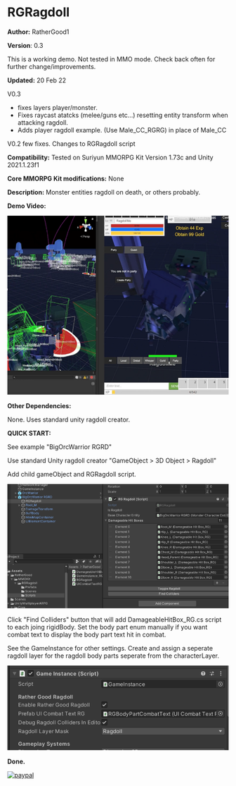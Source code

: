 # RGRagdoll


**Author:** RatherGood1

**Version**: 0.3

This is a working demo. Not tested in MMO mode. Check back often for further change/improvements.

**Updated:** 20 Feb 22

V0.3 
* fixes layers player/monster. 
* Fixes raycast atatcks (melee/guns etc...) resetting entity transform when attacking ragdoll.  
* Adds player ragdoll example. (Use Male_CC_RGRG) in place of Male_CC

V0.2 few fixes. Changes to RGRagdoll script

**Compatibility:** Tested on Suriyun MMORPG Kit Version 1.73c and Unity 2021.1.23f1

**Core MMORPG Kit modifications:** None

**Description:** Monster entities ragdoll on death, or others probably.

**Demo Video:**

[![RGRagdoll](media/RGRagdollPic.png)](https://youtu.be/4H9hedYt1x8)

**Other Dependencies:**

None. Uses standard unity ragdoll creator.

**QUICK START:**

See example "BigOrcWarrior RGRD"

Use standard Unity ragdoll creator "GameObject > 3D Object > Ragdoll"

Add child gameObject and RGRagdoll script.

![RGRagdoll](media/RagdollSetup.png)

Click "Find Colliders" button that will add DamageableHitBox_RG.cs script to each joing rigidBody.  Set the body part enum manually if you want combat text to display the body part text hit in combat.

See the GameInstance for other settings.  Create and assign a seperate ragdoll layer for the ragdoll body parts seperate from the characterLayer.

![RGRagdoll](media/GameInstanceRGRagdoll.png)





**Done.**


[![paypal](https://www.paypalobjects.com/en_US/i/btn/btn_donateCC_LG.gif)](https://www.paypal.com/cgi-bin/webscr?cmd=_s-xclick&hosted_button_id=L7RYB7NRR78L6)